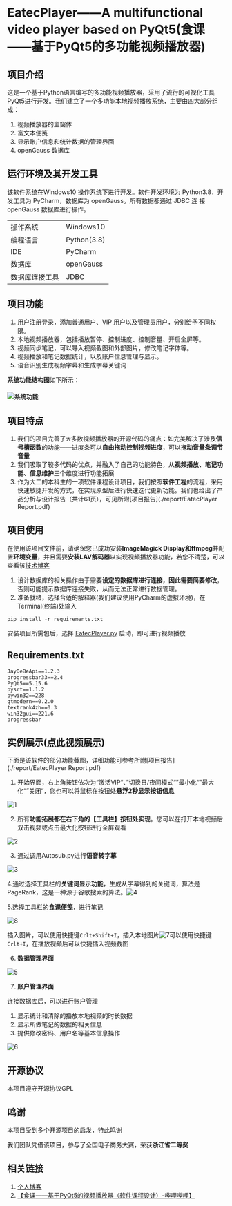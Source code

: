 # EatecPlayer——A multifunctional video player based on PyQt5(食课——基于PyQt5的多功能视频播放器)

## 项目介绍

这是一个基于Python语言编写的多功能视频播放器，采用了流行的可视化工具PyQt5进行开发。我们建立了一个多功能本地视频播放系统，主要由四大部分组成：

1. 视频播放器的主窗体
2. 富文本便笺
3. 显示账户信息和统计数据的管理界面
4. openGauss 数据库

## 运行环境及其开发工具

该软件系统在Windows10 操作系统下进行开发。软件开发环境为 Python3.8，开发工具为 PyCharm，数据库为 openGauss。所有数据都通过 JDBC 连 接 openGauss 数据库进行操作。

|          |             |
| ------- | ----------- |
| 操作系统    | Windows10   |
| 编程语言    | Python(3.8) |
| IDE     | PyCharm     |
| 数据库     | openGauss   |
| 数据库连接工具 | JDBC        |



## 项目功能

1. 用户注册登录，添加普通用户、VIP 用户以及管理员用户，分别给予不同权限。 
2. 本地视频播放器，包括播放暂停、控制进度、控制音量、开启全屏等。 
3. 视频同步笔记，可以导入视频截图和外部图片，修改笔记字体等。 
4. 视频播放和笔记数据统计，以及账户信息管理与显示。 
5. 语音识别生成视频字幕和生成字幕关键词

**系统功能结构图**如下所示：

#### ![系统功能](./pictures/系统功能.png)

## 项目特点

1. 我们的项目完善了`大`多数视频播放器的开源代码的痛点：如完美解决了涉及**信号槽函数**的功能——进度条可以**自由拖动控制视频进度**，可以**拖动音量条调节音量**
2. 我们吸取了较多代码的优点，并融入了自己的功能特色，从**视频播放、笔记功能、信息维护**三个维度进行功能拓展
3. 作为大二的本科生的一项软件课程设计项目，我们按照**软件工程**的流程，采用快速敏捷开发的方式，在实现原型后进行快速迭代更新功能。我们也给出了产品分析与设计报告（共计61页），可见所附[项目报告](./report/EatecPlayer Report.pdf)

## 项目使用

在使用该项目文件前，请确保您已成功安装**ImageMagick Display和ffmpeg**并配置**环境变量**，并且需要**安装LAV解码器**以实现视频播放器功能，若您不清楚，可以查看该[技术博客](https://blog.csdn.net/u012552296/article/details/84311042)

1. 设计数据库的相关操作由于需要**设定的数据库进行连接，因此需要简要修改**，否则可能提示数据库连接失败，从而无法正常进行数据管理。
2. 准备就绪，选择合适的解释器(我们建议使用PyCharm的虚拟环境)，在Terminal(终端)处输入

```python
pip install -r requirements.txt
```

安装项目所需包后，选择 [EatecPlayer.py](./EatecPlayer.py) 启动，即可进行视频播放

## Requirements.txt

```
JayDeBeApi==1.2.3
progressbar33==2.4
PyQt5==5.15.6
pysrt==1.1.2
pywin32==228
qtmodern==0.2.0
textrank4zh==0.3
win32gui==221.6
progressbar
```

## 实例展示([点此视频展示](https://b23.tv/1JGjWC8))

下面是该软件的部分功能截图，详细功能可参考所附[项目报告](./report/EatecPlayer Report.pdf)

1. 开始界面，右上角按钮依次为“激活VIP“、”切换日/夜间模式“”最小化“”最大化“”关闭“，您也可以将鼠标在按钮处**悬浮2秒显示按钮信息**

![1](Images/1.png)

2. 所有**功能拓展都在右下角的【工具栏】按钮处实现**。您可以在打开本地视频后双击视频或点击最大化按钮进行全屏观看

![2](Images/2.png)

3. 通过调用Autosub.py进行**语音转字幕**

![3](Images/3.png)

4.通过选择工具栏的**关键词显示功能**，生成从字幕得到的关键词，算法是PageRank，这是一种源于谷歌搜索的算法。![4](Images/4.png)



5.选择工具栏的**食课便笺**，进行笔记

![8](Images/8.png)

插入图片，可以使用快捷键`Crlt+Shift+I`，插入本地图片![*7*](Images/7.png)可以使用快捷键`Crlt+I`，在播放视频后可以快捷插入视频截图

6. **数据管理界面**

![5](Images/5.png)

7. **账户管理界面**

 连接数据库后，可以进行账户管理

1. 显示统计和清除的播放本地视频的时长数据
2. 显示所做笔记的数据的相关信息
3. 提供修改密码、用户名等基本信息操作

![6](Images/6.png)

## 开源协议

本项目遵守开源协议GPL

## 鸣谢

本项目受到多个开源项目的启发，特此鸣谢

我们团队凭借该项目，参与了全国电子商务大赛，荣获**浙江省二等奖**

## 相关链接

1. [个人博客](https://shawnpi233.github.io/)
2. [【食课——基于PyQt5的视频播放器（软件课程设计）-哔哩哔哩】](https://b23.tv/1JGjWC8)
